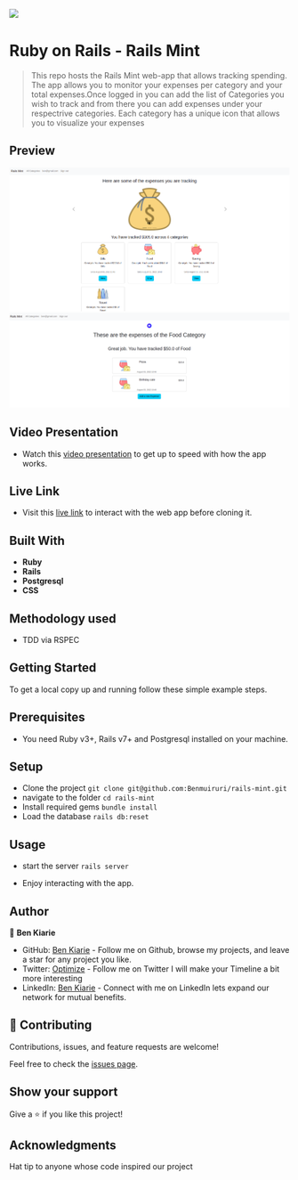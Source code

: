 ![](https://img.shields.io/badge/Microverse-blueviolet)
# Ruby on Rails - Rails Mint

> This repo hosts the Rails Mint web-app that allows tracking spending. The app allows you to monitor your expenses per category and your total expenses.Once logged in you can add the list of Categories you wish to track and from there you can add expenses under your respectrive categories. Each category has a unique icon that allows you to visualize your expenses

## Preview

<img src="./app/assets/images/budget.png">

<img src="./app/assets/images/listitems.png">

## Video Presentation 

- Watch this [video presentation](https://www.loom.com/share/2e7732eeea964d229f3d8b9c77061122) to get up to speed with how the app works. 

## Live Link

- Visit this [live link](https://rails-mint.herokuapp.com/) to interact with the web app before cloning it.


## Built With

- **Ruby**
- **Rails**
- **Postgresql**
- **CSS**

## Methodology used 
- TDD via RSPEC
  
## Getting Started
To get a local copy up and running follow these simple example steps.


## Prerequisites

- You need Ruby v3+, Rails v7+ and Postgresql installed on your machine.

## Setup
- Clone the project `git clone git@github.com:Benmuiruri/rails-mint.git`
- navigate to the folder `cd rails-mint`
- Install required gems `bundle install`
- Load the database `rails db:reset`

## Usage
- start the server `rails server`

- Enjoy interacting with the app.

## Author

👤 **Ben Kiarie**

- GitHub: [Ben Kiarie](https://github.com/Benmuiruri) - Follow me on Github, browse my projects, and leave a star for any project you like.
- Twitter: [Optimize](https://twitter.com/_optimize) - Follow me on Twitter I will make your Timeline a bit more interesting
- LinkedIn: [Ben Kiarie](https://www.linkedin.com/in/benjamin-kiarie-180b66149/) - Connect with me on LinkedIn lets expand our network for mutual benefits.

## 🤝 Contributing

Contributions, issues, and feature requests are welcome!

Feel free to check the [issues page](https://github.com/Benmuiruri/rails-mint/issues).

## Show your support

Give a ⭐️ if you like this project!

## Acknowledgments
Hat tip to anyone whose code inspired our project
  
